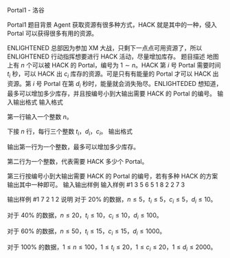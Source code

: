 



Portal1 - 洛谷














Portal1
题目背景
Agent 获取资源有很多种方式，HACK 就是其中的一种，侵入 Portal 可以获得很多有用的资源。

ENLIGHTENED 总部因为参加 XM 大战，只剩下一点点可用资源了，所以 ENLIGHTENED 行动指挥想要进行 HACK 活动，尽量增加库存。
题目描述
地图上有 $n$ 个可以被 HACK 的 Portal，编号为 $1\sim n$。HACK 第 $i$ 号 Portal 需要时间 $t_i$ 秒，可以 HACK 出 $c_i$ 库存的资源。可是只有有能量的 Portal 才可以 HACK 出资源。第 $i$ 号 Portal 在第 $d_i$ 秒时，能量就会消失殆尽。ENLIGHTEDED 想知道，最多可以增加多少库存，并且按编号小到大输出需要 HACK 的 Portal 的编号。
输入输出格式
输入格式

第一行输入一个整数 $n$。

下接 $n$ 行，每行三个整数 $t_i$，$d_i$，$c_i$。
输出格式

输出第一行为一个整数，最多可以增加多少库存。

第二行为一个整数，代表需要 HACK 多少个 Portal。

第三行按编号小到大输出需要 HACK 的 Portal 的编号，若有多种 HACK 的方案输出其中一种即可。
输入输出样例
输入样例 #1
3
5 6 5
1 8 2
2 7 3

输出样例 #1
7
2
1 2
说明
对于 $20\%$ 的数据，$n\leq5$，$t_i\leq 5$，$c_i\leq 5$，$d_i\leq10$。

对于 $40\%$ 的数据，$n\leq 20$，$t_i\leq 10$，$c_i\leq 10$，$d_i\leq 100$。

对于 $60\%$ 的数据，$n\leq50$，$t_i\leq15$，$c_i\leq15$，$d_i\leq1000$。

对于 $100\%$ 的数据，$1\leq n\leq 100$，$1 \leq t_i \leq 20$，$1\leq c_i \leq 20$，$1 \leq d_i \leq 2000$。






